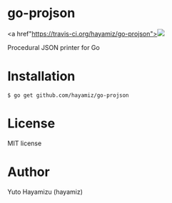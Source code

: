 # go-projson

<a href"https://travis-ci.org/hayamiz/go-projson"><img src="https://travis-ci.org/hayamiz/go-projson.svg?branch=master" /><a>

Procedural JSON printer for Go

# Installation

```
$ go get github.com/hayamiz/go-projson
```

# License

MIT license

# Author

Yuto Hayamizu (hayamiz)
